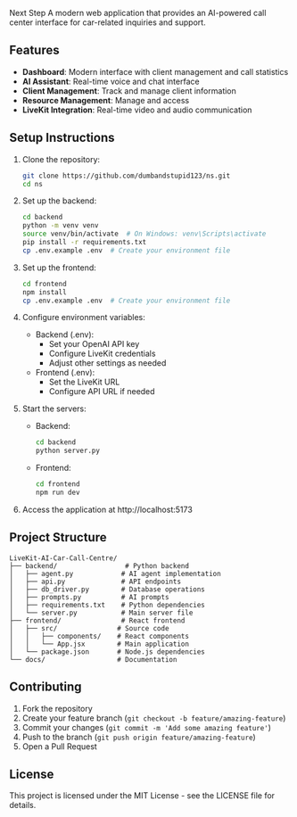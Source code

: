 Next Step
A modern web application that provides an AI-powered call center interface for car-related inquiries and support.

## Features

- **Dashboard**: Modern interface with client management and call statistics
- **AI Assistant**: Real-time voice and chat interface 
- **Client Management**: Track and manage client information
- **Resource Management**: Manage and access 
- **LiveKit Integration**: Real-time video and audio communication

## Setup Instructions

1. Clone the repository:
   ```bash
   git clone https://github.com/dumbandstupid123/ns.git
   cd ns
   ```

2. Set up the backend:
   ```bash
   cd backend
   python -m venv venv
   source venv/bin/activate  # On Windows: venv\Scripts\activate
   pip install -r requirements.txt
   cp .env.example .env  # Create your environment file
   ```

3. Set up the frontend:
   ```bash
   cd frontend
   npm install
   cp .env.example .env  # Create your environment file
   ```

4. Configure environment variables:
   - Backend (.env):
     - Set your OpenAI API key
     - Configure LiveKit credentials
     - Adjust other settings as needed
   - Frontend (.env):
     - Set the LiveKit URL
     - Configure API URL if needed

5. Start the servers:
   - Backend:
     ```bash
     cd backend
     python server.py
     ```
   - Frontend:
     ```bash
     cd frontend
     npm run dev
     ```

6. Access the application at http://localhost:5173

## Project Structure

```
LiveKit-AI-Car-Call-Centre/
├── backend/                 # Python backend
│   ├── agent.py            # AI agent implementation
│   ├── api.py              # API endpoints
│   ├── db_driver.py        # Database operations
│   ├── prompts.py          # AI prompts
│   ├── requirements.txt    # Python dependencies
│   └── server.py           # Main server file
├── frontend/               # React frontend
│   ├── src/               # Source code
│   │   ├── components/    # React components
│   │   └── App.jsx        # Main application
│   └── package.json       # Node.js dependencies
└── docs/                  # Documentation
```

## Contributing

1. Fork the repository
2. Create your feature branch (`git checkout -b feature/amazing-feature`)
3. Commit your changes (`git commit -m 'Add some amazing feature'`)
4. Push to the branch (`git push origin feature/amazing-feature`)
5. Open a Pull Request

## License

This project is licensed under the MIT License - see the LICENSE file for details.
